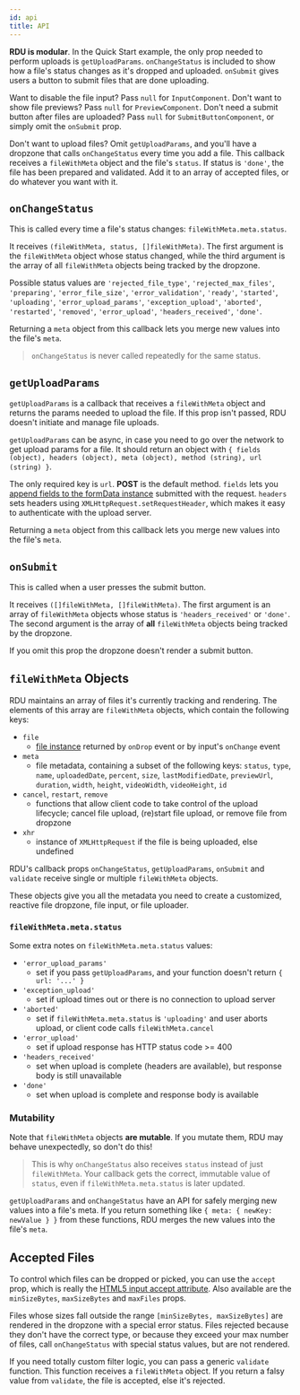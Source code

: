```yaml
---
id: api
title: API
---
```



__RDU is modular__. In the Quick Start example, the only prop needed to perform uploads is `getUploadParams`. `onChangeStatus` is included to show how a file's status changes as it's dropped and uploaded. `onSubmit` gives users a button to submit files that are done uploading.

Want to disable the file input? Pass `null` for `InputComponent`. Don't want to show file previews? Pass `null` for `PreviewComponent`. Don't need a submit button after files are uploaded? Pass `null` for `SubmitButtonComponent`, or simply omit the `onSubmit` prop. 

Don't want to upload files? Omit `getUploadParams`, and you'll have a dropzone that calls `onChangeStatus` every time you add a file. This callback receives a `fileWithMeta` object and the file's `status`. If status is `'done'`, the file has been prepared and validated. Add it to an array of accepted files, or do whatever you want with it.


## `onChangeStatus`
This is called every time a file's status changes: `fileWithMeta.meta.status`.

It receives `(fileWithMeta, status, []fileWithMeta)`. The first argument is the `fileWithMeta` object whose status changed, while the third argument is the array of all `fileWithMeta` objects being tracked by the dropzone.

Possible status values are `'rejected_file_type'`, `'rejected_max_files'`, `'preparing'`, `'error_file_size'`, `'error_validation'`, `'ready'`, `'started'`, `'uploading'`, `'error_upload_params'`, `'exception_upload'`, `'aborted'`, `'restarted'`, `'removed'`, `'error_upload'`, `'headers_received'`, `'done'`.

Returning a `meta` object from this callback lets you merge new values into the file's `meta`.

>`onChangeStatus` is never called repeatedly for the same status.



## `getUploadParams`
`getUploadParams` is a callback that receives a `fileWithMeta` object and returns the params needed to upload the file. If this prop isn't passed, RDU doesn't initiate and manage file uploads.

`getUploadParams` can be async, in case you need to go over the network to get upload params for a file. It should return an object with `{ fields (object), headers (object), meta (object), method (string), url (string) }`.

The only required key is `url`. __POST__ is the default method. `fields` lets you [append fields to the formData instance](https://developer.mozilla.org/en-US/docs/Web/API/FormData/append) submitted with the request. `headers` sets headers using `XMLHttpRequest.setRequestHeader`, which makes it easy to authenticate with the upload server.

Returning a `meta` object from this callback lets you merge new values into the file's `meta`.


## `onSubmit`
This is called when a user presses the submit button.

It receives `([]fileWithMeta, []fileWithMeta)`. The first argument is an array of `fileWithMeta` objects whose status is `'headers_received'` or `'done'`. The second argument is the array of __all__ `fileWithMeta` objects being tracked by the dropzone.

If you omit this prop the dropzone doesn't render a submit button.


## `fileWithMeta` Objects
RDU maintains an array of files it's currently tracking and rendering. The elements of this array are `fileWithMeta` objects, which contain the following keys:

- `file`
  + [file instance](https://developer.mozilla.org/en-US/docs/Web/API/File) returned by `onDrop` event or by input's `onChange` event
- `meta`
  + file metadata, containing a subset of the following keys: `status`, `type`, `name`, `uploadedDate`, `percent`, `size`, `lastModifiedDate`, `previewUrl`, `duration`, `width`, `height`, `videoWidth`, `videoHeight`, `id`
- `cancel`, `restart`, `remove`
  + functions that allow client code to take control of the upload lifecycle; cancel file upload, (re)start file upload, or remove file from dropzone
- `xhr`
  + instance of `XMLHttpRequest` if the file is being uploaded, else undefined

RDU's callback props `onChangeStatus`, `getUploadParams`, `onSubmit` and `validate` receive single or multiple `fileWithMeta` objects.

These objects give you all the metadata you need to create a customized, reactive file dropzone, file input, or file uploader.


### `fileWithMeta.meta.status`
Some extra notes on `fileWithMeta.meta.status` values:

- `'error_upload_params'`
  + set if you pass `getUploadParams`, and your function doesn't return `{ url: '...' }`
- `'exception_upload'`
  + set if upload times out or there is no connection to upload server
- `'aborted'`
  + set if `fileWithMeta.meta.status` is `'uploading'` and user aborts upload, or client code calls `fileWithMeta.cancel`
- `'error_upload'`
  + set if upload response has HTTP status code >= 400
- `'headers_received'`
  + set when upload is complete (headers are available), but response body is still unavailable
- `'done'`
  + set when upload is complete and response body is available


### Mutability
Note that `fileWithMeta` objects __are mutable__. If you mutate them, RDU may behave unexpectedly, so don't do this!

>This is why `onChangeStatus` also receives `status` instead of just `fileWithMeta`. Your callback gets the correct, immutable value of `status`, even if `fileWithMeta.meta.status` is later updated.

`getUploadParams` and `onChangeStatus` have an API for safely merging new values into a file's meta. If you return something like `{ meta: { newKey: newValue } }` from these functions, RDU merges the new values into the file's `meta`.


## Accepted Files
To control which files can be dropped or picked, you can use the `accept` prop, which is really the [HTML5 input accept attribute](https://developer.mozilla.org/en-US/docs/Web/HTML/Element/input/file#Limiting_accepted_file_types). Also available are the `minSizeBytes`, `maxSizeBytes` and `maxFiles` props.

Files whose sizes fall outside the range `[minSizeBytes, maxSizeBytes]` are rendered in the dropzone with a special error status. Files rejected because they don't have the correct type, or because they exceed your max number of files, call `onChangeStatus` with special status values, but are not rendered.

If you need totally custom filter logic, you can pass a generic `validate` function. This function receives a `fileWithMeta` object. If you return a falsy value from `validate`, the file is accepted, else it's rejected.
